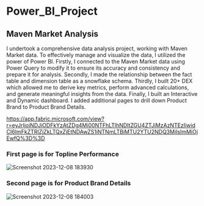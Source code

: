 # Power_BI_Project

## Maven Market Analysis

I undertook a comprehensive data analysis project, working with Maven Market data. To effectively manage and visualize the data, I utilized the power of Power BI. Firstly, I connected to the Maven Market data using Power Query to modify it to ensure its accuracy and consistency and prepare it for analysis.
Secondly, I made the relationship between the fact table and dimension table as a snowflake schema. Thirdly, I built 20+ DEX which allowed me to derive key metrics, perform advanced calculations, and generate meaningful insights from the data.
Finally, I built an Interactive and Dynamic dashboard. I added additional pages to drill down Product Brand to Product Brand Details. 

https://app.fabric.microsoft.com/view?r=eyJrIjoiNDJiODFkYzAtZDg4Mi00NTFhLTlhNDItZGU4ZTJiMzAzNTEzIiwidCI6ImFkZTRlZjZkLTQxZjEtNDAwZS1iNTNmLTBiMTU2YTU2NDQ3MiIsImMiOjEwfQ%3D%3D


### First page is for Topline Performance

![Screenshot 2023-12-08 183930](https://github.com/zubaer5534/Power_BI_Project/assets/132324453/6c851dca-dea2-419a-b3a3-01e252aa3f40)


### Second page is for Product Brand Details

![Screenshot 2023-12-08 184003](https://github.com/zubaer5534/Power_BI_Project/assets/132324453/cc8daf7e-784b-4677-bd1f-f670896a9397)
